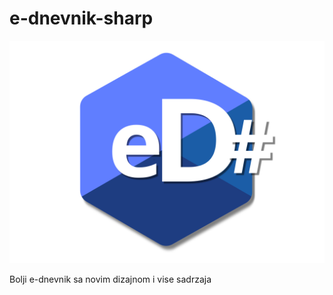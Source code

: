 # e-dnevnik-sharp
![alt text](https://raw.githubusercontent.com/GreenTeaSeb/e-dnevnik-sharp/senpai/src/icons/icon.svg)

Bolji e-dnevnik sa novim dizajnom i vise sadrzaja

